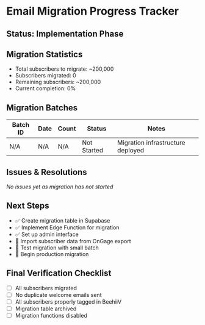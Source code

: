 
# Email Migration Progress Tracker

## Status: Implementation Phase

## Migration Statistics
- Total subscribers to migrate: ~200,000
- Subscribers migrated: 0
- Remaining subscribers: ~200,000
- Current completion: 0%

## Migration Batches
| Batch ID | Date | Count | Status | Notes |
|----------|------|-------|--------|-------|
| N/A | N/A | N/A | Not Started | Migration infrastructure deployed |

## Issues & Resolutions
*No issues yet as migration has not started*

## Next Steps
- ✅ Create migration table in Supabase
- ✅ Implement Edge Function for migration
- ✅ Set up admin interface
- 🔄 Import subscriber data from OnGage export
- 🔄 Test migration with small batch
- 🔄 Begin production migration

## Final Verification Checklist
- [ ] All subscribers migrated
- [ ] No duplicate welcome emails sent
- [ ] All subscribers properly tagged in BeehiiV
- [ ] Migration table archived
- [ ] Migration functions disabled
